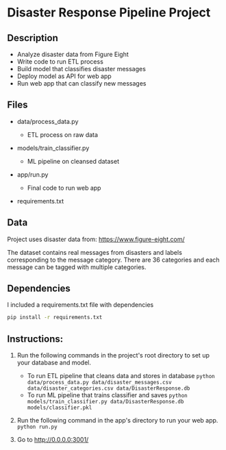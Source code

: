 # Disaster Response Pipeline Project

## Description

* Analyze disaster data from Figure Eight
* Write code to run ETL process
* Build model that classifies disaster messages
* Deploy model as API for web app
* Run web app that can classify new messages

## Files

* data/process_data.py

  * ETL process on raw data

* models/train_classifier.py

  * ML pipeline on cleansed dataset

* app/run.py

  * Final code to run web app

* requirements.txt
  
## Data

Project uses disaster data from: https://www.figure-eight.com/

The dataset contains real messages from disasters and labels corresponding to the message category. There are 36 categories and each message can be tagged with multiple categories.

## Dependencies

I included a requirements.txt file with dependencies

```bash
pip install -r requirements.txt
```

## Instructions:
1. Run the following commands in the project's root directory to set up your database and model.

    - To run ETL pipeline that cleans data and stores in database
        `python data/process_data.py data/disaster_messages.csv data/disaster_categories.csv data/DisasterResponse.db`
    - To run ML pipeline that trains classifier and saves
        `python models/train_classifier.py data/DisasterResponse.db models/classifier.pkl`

2. Run the following command in the app's directory to run your web app.
    `python run.py`

3. Go to http://0.0.0.0:3001/
